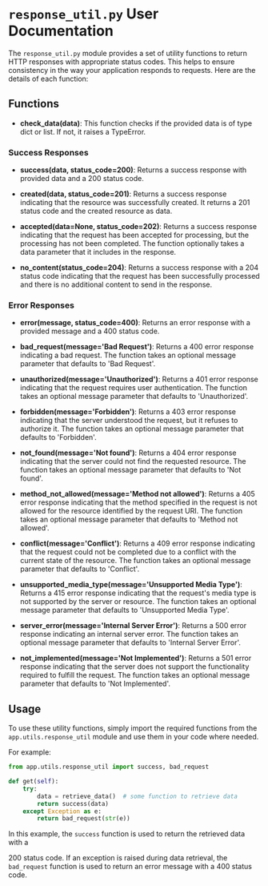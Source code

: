 # `response_util.py` User Documentation

The `response_util.py` module provides a set of utility functions to return HTTP responses with appropriate status codes. This helps to ensure consistency in the way your application responds to requests. Here are the details of each function:

## Functions

- **check_data(data)**: This function checks if the provided data is of type dict or list. If not, it raises a TypeError.

### Success Responses

- **success(data, status_code=200)**: Returns a success response with provided data and a 200 status code.

- **created(data, status_code=201)**: Returns a success response indicating that the resource was successfully created. It returns a 201 status code and the created resource as data.

- **accepted(data=None, status_code=202)**: Returns a success response indicating that the request has been accepted for processing, but the processing has not been completed. The function optionally takes a data parameter that it includes in the response.

- **no_content(status_code=204)**: Returns a success response with a 204 status code indicating that the request has been successfully processed and there is no additional content to send in the response.

### Error Responses

- **error(message, status_code=400)**: Returns an error response with a provided message and a 400 status code.

- **bad_request(message='Bad Request')**: Returns a 400 error response indicating a bad request. The function takes an optional message parameter that defaults to 'Bad Request'.

- **unauthorized(message='Unauthorized')**: Returns a 401 error response indicating that the request requires user authentication. The function takes an optional message parameter that defaults to 'Unauthorized'.

- **forbidden(message='Forbidden')**: Returns a 403 error response indicating that the server understood the request, but it refuses to authorize it. The function takes an optional message parameter that defaults to 'Forbidden'.

- **not_found(message='Not found')**: Returns a 404 error response indicating that the server could not find the requested resource. The function takes an optional message parameter that defaults to 'Not found'.

- **method_not_allowed(message='Method not allowed')**: Returns a 405 error response indicating that the method specified in the request is not allowed for the resource identified by the request URI. The function takes an optional message parameter that defaults to 'Method not allowed'.

- **conflict(message='Conflict')**: Returns a 409 error response indicating that the request could not be completed due to a conflict with the current state of the resource. The function takes an optional message parameter that defaults to 'Conflict'.

- **unsupported_media_type(message='Unsupported Media Type')**: Returns a 415 error response indicating that the request's media type is not supported by the server or resource. The function takes an optional message parameter that defaults to 'Unsupported Media Type'.

- **server_error(message='Internal Server Error')**: Returns a 500 error response indicating an internal server error. The function takes an optional message parameter that defaults to 'Internal Server Error'.

- **not_implemented(message='Not Implemented')**: Returns a 501 error response indicating that the server does not support the functionality required to fulfill the request. The function takes an optional message parameter that defaults to 'Not Implemented'.

## Usage

To use these utility functions, simply import the required functions from the `app.utils.response_util` module and use them in your code where needed.

For example:

```python
from app.utils.response_util import success, bad_request

def get(self):
    try:
        data = retrieve_data()  # some function to retrieve data
        return success(data)
    except Exception as e:
        return bad_request(str(e))
```

In this example, the `success` function is used to return the retrieved data with a 

200 status code. If an exception is raised during data retrieval, the `bad_request` function is used to return an error message with a 400 status code.